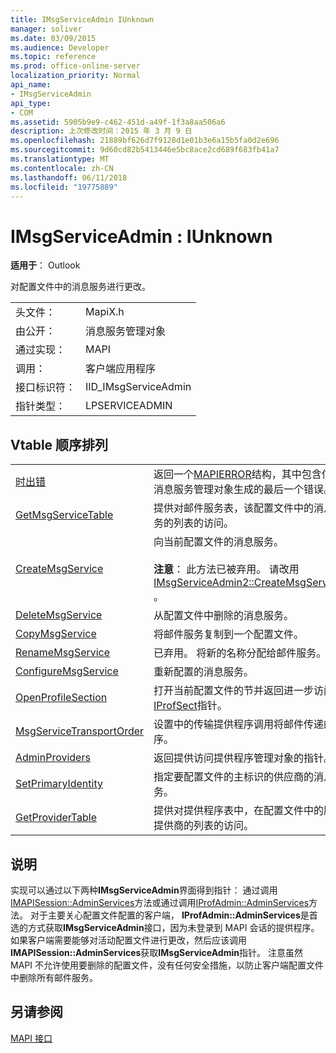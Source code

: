 ```yaml
---
title: IMsgServiceAdmin IUnknown
manager: soliver
ms.date: 03/09/2015
ms.audience: Developer
ms.topic: reference
ms.prod: office-online-server
localization_priority: Normal
api_name:
- IMsgServiceAdmin
api_type:
- COM
ms.assetid: 5905b9e9-c462-451d-a49f-1f3a8aa506a6
description: 上次修改时间：2015 年 3 月 9 日
ms.openlocfilehash: 21889bf626d7f9128d1e01b3e6a15b5fa0d2e696
ms.sourcegitcommit: 9d60cd82b5413446e5bc8ace2cd689f683fb41a7
ms.translationtype: MT
ms.contentlocale: zh-CN
ms.lasthandoff: 06/11/2018
ms.locfileid: "19775889"
---
```

# <a name="imsgserviceadmin--iunknown"></a>IMsgServiceAdmin : IUnknown

  
  
**适用于**： Outlook 
  
对配置文件中的消息服务进行更改。
  
|||
|:-----|:-----|
|头文件：  <br/> |MapiX.h  <br/> |
|由公开：  <br/> |消息服务管理对象  <br/> |
|通过实现：  <br/> |MAPI  <br/> |
|调用：  <br/> |客户端应用程序  <br/> |
|接口标识符：  <br/> |IID_IMsgServiceAdmin  <br/> |
|指针类型：  <br/> |LPSERVICEADMIN  <br/> |
   
## <a name="vtable-order"></a>Vtable 顺序排列

|||
|:-----|:-----|
|[时出错](imsgserviceadmin-getlasterror.md) <br/> |返回一个[MAPIERROR](mapierror.md)结构，其中包含信息由消息服务管理对象生成的最后一个错误。  <br/> |
|[GetMsgServiceTable](imsgserviceadmin-getmsgservicetable.md) <br/> |提供对邮件服务表，该配置文件中的消息服务的列表的访问。  <br/> |
|[CreateMsgService](imsgserviceadmin-createmsgservice.md) <br/> |向当前配置文件的消息服务。  <br/> <br/>**注意**： 此方法已被弃用。 请改用[IMsgServiceAdmin2::CreateMsgServiceEx](imsgserviceadmin2-createmsgserviceex.md) 。           |
|[DeleteMsgService](imsgserviceadmin-deletemsgservice.md) <br/> |从配置文件中删除的消息服务。  <br/> |
|[CopyMsgService](imsgserviceadmin-copymsgservice.md) <br/> |将邮件服务复制到一个配置文件。  <br/> |
|[RenameMsgService](imsgserviceadmin-renamemsgservice.md) <br/> |已弃用。 将新的名称分配给邮件服务。  <br/> |
|[ConfigureMsgService](imsgserviceadmin-configuremsgservice.md) <br/> |重新配置的消息服务。  <br/> |
|[OpenProfileSection](imsgserviceadmin-openprofilesection.md) <br/> |打开当前配置文件的节并返回进一步访问[IProfSect](iprofsectimapiprop.md)指针。  <br/> |
|[MsgServiceTransportOrder](imsgserviceadmin-msgservicetransportorder.md) <br/> |设置中的传输提供程序调用将邮件传递的顺序。  <br/> |
|[AdminProviders](imsgserviceadmin-adminproviders.md) <br/> |返回提供访问提供程序管理对象的指针。  <br/> |
|[SetPrimaryIdentity](imsgserviceadmin-setprimaryidentity.md) <br/> |指定要配置文件的主标识的供应商的消息服务。  <br/> |
|[GetProviderTable](imsgserviceadmin-getprovidertable.md) <br/> |提供对提供程序表中，在配置文件中的服务提供商的列表的访问。  <br/> |
   
## <a name="remarks"></a>说明

实现可以通过以下两种**IMsgServiceAdmin**界面得到指针： 通过调用[IMAPISession::AdminServices](imapisession-adminservices.md)方法或通过调用[IProfAdmin::AdminServices](iprofadmin-adminservices.md)方法。 对于主要关心配置文件配置的客户端， **IProfAdmin::AdminServices**是首选的方式获取**IMsgServiceAdmin**接口，因为未登录到 MAPI 会话的提供程序。 如果客户端需要能够对活动配置文件进行更改，然后应该调用**IMAPISession::AdminServices**获取**IMsgServiceAdmin**指针。 注意虽然 MAPI 不允许使用要删除的配置文件，没有任何安全措施，以防止客户端配置文件中删除所有邮件服务。 
  
## <a name="see-also"></a>另请参阅



[MAPI 接口](mapi-interfaces.md)

